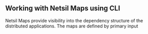 ## Working with Netsil Maps using CLI
Netsil Maps provide visibility into the dependency structure of the distributed applications. The maps are defined by primary input
